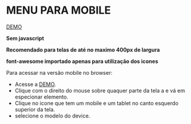 <h1>MENU PARA MOBILE</h1>
<a href="https://netopapa.github.io/push-menu-mobile">DEMO</a>
<p><strong>Sem javascript</strong></p>
<p><strong>Recomendado para telas de até no maximo 400px de largura</strong></p>
<p><strong>font-awesome importado apenas para utilização dos icones</strong></p>
<p>Para acessar na versão mobile no browser:</p>
<ul>
	<li>Acesse a <a href="https://netopapa.github.io/push-menu-mobile">DEMO</a>.</li>
	<li>Clique com o direito do mouse sobre quaquer parte da tela a e vá em especionar elemento.</li>
	<li>Clique no icone que tem um mobile e um tablet no canto esquerdo superior da tela.</li>
	<li>selecione o modelo do device.</li>
</ul>

